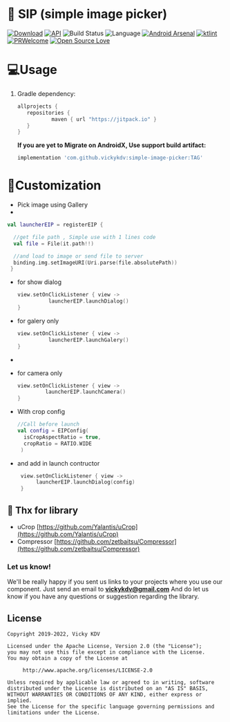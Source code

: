 # 📸 SIP (simple image picker)

[![Download](https://jitpack.io/v/vickyKDV/simple-image-picker.svg)](https://jitpack.io/#vickyKDV/simple-image-picker)
[![API](https://img.shields.io/badge/API-19%2B-brightgreen.svg?style=social)](https://android-arsenal.com/api?level=19)
![Build Status](https://github.com/Dhaval2404/ImagePicker/workflows/Build/badge.svg)
![Language](https://img.shields.io/badge/language-Kotlin-orange.svg)
[![Android Arsenal]( https://img.shields.io/badge/Android%20Arsenal-ImagePicker-green.svg?style=flat )]( https://android-arsenal.com/details/1/7510 )
[![ktlint](https://img.shields.io/badge/code%20style-%E2%9D%A4-FF4081.svg)](https://ktlint.github.io/)
[![PRWelcome](https://img.shields.io/badge/PRs-welcome-brightgreen.svg)](https://github.com/vickykdv/simple-image-picker)
[![Open Source Love](https://badges.frapsoft.com/os/v1/open-source.svg?v=102)](https://opensource.org/licenses/Apache-2.0)


# 💻Usage


1. Gradle dependency:

   ```groovy
   allprojects {
      repositories {
              maven { url "https://jitpack.io" }
      }
   }
   ```

   **If you are yet to Migrate on AndroidX, Use support build artifact:**
   ```groovy
   implementation 'com.github.vickykdv:simple-image-picker:TAG'
    ```

# 🎨Customization

* Pick image using Gallery
* 

  ```kotlin
  val launcherEIP = registerEIP {
  
    //get file path , Simple use with 1 lines code
    val file = File(it.path!!)

    //and load to image or send file to server
    binding.img.setImageURI(Uri.parse(file.absolutePath))
   }
  ```
  
* for show dialog
  ```kotlin
  view.setOnClickListener { view ->
            launcherEIP.launchDialog()
  }
  ```
  
* for galery only
  ```kotlin
  view.setOnClickListener { view ->
            launcherEIP.launchGalery()
  }
* ```

* for camera only  
   ```kotlin
  view.setOnClickListener { view ->
            launcherEIP.launchCamera()
  }  
   ```
  

* With crop config

  ```kotlin
  //Call before launch
  val config = EIPConfig(
    isCropAspectRatio = true,
    cropRatio = RATIO.WIDE
   )
  ```
  
* and add in launch contructor
  ```kotlin
   view.setOnClickListener { view ->
        launcherEIP.launchDialog(config)
   }
   ```


## 📃 Thx for library
* uCrop [https://github.com/Yalantis/uCrop](https://github.com/Yalantis/uCrop)
* Compressor [https://github.com/zetbaitsu/Compressor](https://github.com/zetbaitsu/Compressor)

### Let us know!
We'll be really happy if you sent us links to your projects where you use our component. Just send an email to **vickykdv@gmail.com** And do let us know if you have any questions or suggestion regarding the library.

## License

    Copyright 2019-2022, Vicky KDV

    Licensed under the Apache License, Version 2.0 (the "License");
    you may not use this file except in compliance with the License.
    You may obtain a copy of the License at

         http://www.apache.org/licenses/LICENSE-2.0

    Unless required by applicable law or agreed to in writing, software
    distributed under the License is distributed on an "AS IS" BASIS,
    WITHOUT WARRANTIES OR CONDITIONS OF ANY KIND, either express or implied.
    See the License for the specific language governing permissions and
    limitations under the License.

